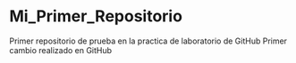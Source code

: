 # Mi_Primer_Repositorio
Primer repositorio de prueba en la practica de laboratorio de GitHub
Primer cambio realizado en GitHub
